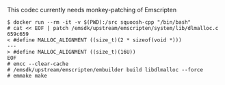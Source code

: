 This codec currently needs monkey-patching of Emscripten

```
$ docker run --rm -it -v $(PWD):/src squoosh-cpp "/bin/bash"
# cat << EOF | patch /emsdk/upstream/emscripten/system/lib/dlmalloc.c
659c659
< #define MALLOC_ALIGNMENT ((size_t)(2 * sizeof(void *)))
---
> #define MALLOC_ALIGNMENT ((size_t)(16U))
EOF
# emcc --clear-cache
# /emsdk/upstream/emscripten/embuilder build libdlmalloc --force
# emmake make
```